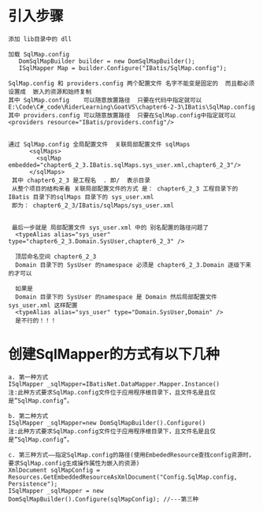 

# 引入步骤

    添加 lib目录中的 dll
    
    加载 SqlMap.config
       DomSqlMapBuilder builder = new DomSqlMapBuilder();
       ISqlMapper Map = builder.Configure("IBatis/SqlMap.config");
    
    SqlMap.config 和 providers.config 两个配置文件 名字不能变是固定的  而且都必须设置成  嵌入的资源和始终复制
    其中 SqlMap.config    可以随意放置路径  只要在代码中指定就可以            E:\Code\C#_code\RiderLearning\GoatVS\chapter6-2-3\IBatis\SqlMap.config
    其中 providers.config 可以随意放置路径  只要在SqlMap.config中指定就可以   <providers resource="IBatis/providers.config"/>

        
    通过 SqlMap.config 全局配置文件  关联局部配置文件 sqlMaps
          <sqlMaps>
            <sqlMap embedded="chapter6_2_3.IBatis.sqlMaps.sys_user.xml,chapter6_2_3"/>
          </sqlMaps>
     其中 chapter6_2_3 是工程名  . 即/  表示目录 
     从整个项目的结构来看 关联局部配置文件的方式 是： chapter6_2_3 工程目录下的  IBatis 目录下的sqlMaps 目录下的 sys_user.xml 
     即为： chapter6_2_3/IBatis/sqlMaps/sys_user.xml
     
     
     最后一步就是 局部配置文件 sys_user.xml 中的 别名配置的路径问题了
      <typeAlias alias="sys_user" type="chapter6_2_3.Domain.SysUser,chapter6_2_3" />
      
      顶层命名空间 chapter6_2_3  
      Domain 目录下的 SysUser 的namespace 必须是 chapter6_2_3.Domain 逐级下来的才可以
      
      如果是 
      Domain 目录下的 SysUser 的namespace 是 Domain 然后局部配置文件 sys_user.xml 这样配置
      <typeAlias alias="sys_user" type="Domain.SysUser,Domain" />
      是不行的！！！
     
     
     
     
     
#
    
#   创建SqlMapper的方式有以下几种
    
    a. 第一种方式
    ISqlMapper _sqlMapper=IBatisNet.DataMapper.Mapper.Instance()
    注:此种方式要求SqlMap.config文件位于应用程序根目录下，且文件名是且仅是”SqlMap.config”。
    
    b. 第二种方式
    ISqlMapper _sqlMapper=new DomSqlMapBuilder().Configure()
    注:此种方式要求SqlMap.config文件位于应用程序根目录下，且文件名是且仅是”SqlMap.config”。
    
    c. 第三种方式——指定SqlMap.config的路径(使用EmbededResource查找config资源时，要求SqlMap.config生成操作属性为嵌入的资源)
    XmlDocument sqlMapConfig = Resources.GetEmbeddedResourceAsXmlDocument("Config.SqlMap.config, Persistence");
    ISqlMapper _sqlMapper = new DomSqlMapBuilder().Configure(sqlMapConfig); //---第三种